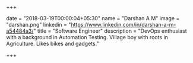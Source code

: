 +++

date = "2018-03-19T00:00:04+05:30"
name = "Darshan A M"
image = "darshan.png"
linkedin = "https://www.linkedin.com/in/darshan-a-m-a54484a3/"
title = "Software Engineer"
description = "DevOps enthusiast with a background in Automation Testing. Village boy with roots in Agriculture. Likes bikes and gadgets."

+++
